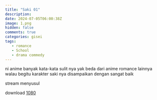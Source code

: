 ```yaml
---
title: "Saki 01"
description: 
date: 2024-07-05T06:00:38Z
image: 1.png
hidden: false
comments: true
categories: gisei
tags: 
   - romance
   - School
   - drama commedy
---
```


ni anime banyak kata-kata sulit nya yak beda dari anime romance lainnya
walau begitu karakter saki nya disampaikan dengan sangat baik 

stream menyusul

download [1080](https://drive.google.com/file/d/1OTUCyAW4QYB0IRC_Fgd31CJAIaHZZJDc/view)